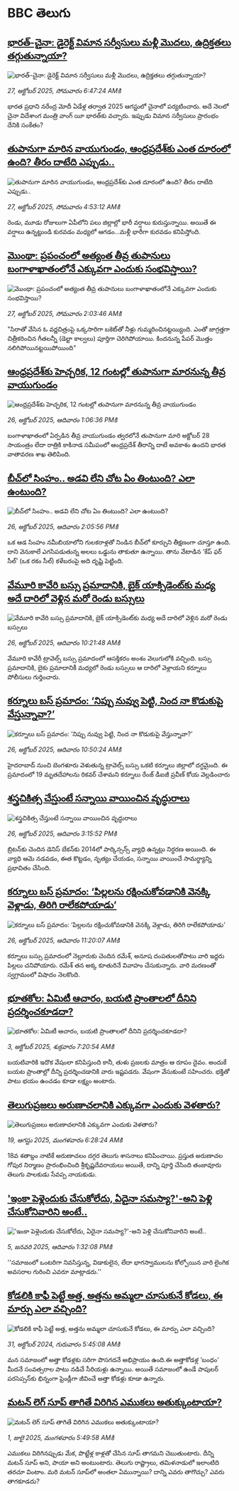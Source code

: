 # BBC తెలుగు## [భారత్-చైనా: డైరెక్ట్ విమాన సర్వీసులు మళ్లీ మొదలు, ఉద్రిక్తతలు తగ్గుతున్నాయా? ](https://www.bbc.com/telugu/articles/cdjrxzddjg3o?at_medium=RSS&at_campaign=rss?at_campaign=githubrss)![భారత్-చైనా: డైరెక్ట్ విమాన సర్వీసులు మళ్లీ మొదలు, ఉద్రిక్తతలు తగ్గుతున్నాయా? ](https://ichef.bbci.co.uk/ace/ws/240/cpsprodpb/2734/live/c1b28ea0-b2fd-11f0-acc3-1d368c3eeffb.jpg)_27, అక్టోబర్ 2025, సోమవారం 6:47:24 AMకి_భారత ప్రధాని నరేంద్ర మోదీ ఏడేళ్ల తర్వాత 2025 ఆగస్టులో చైనాలో పర్యటించారు. అదే నెలలో చైనా విదేశాంగ మంత్రి వాంగ్ యీ భారత్‌కు వచ్చారు. ఇప్పుడు విమాన సర్వీసులు ప్రారంభం దేనికి సంకేతం?## [తుపానుగా మారిన వాయుగుండం, ఆంధ్రప్రదేశ్‌కు ఎంత దూరంలో ఉంది? తీరం దాటేది ఎప్పుడు..](https://www.bbc.com/telugu/articles/cql9024kkz9o?at_medium=RSS&at_campaign=rss?at_campaign=githubrss)![తుపానుగా మారిన వాయుగుండం, ఆంధ్రప్రదేశ్‌కు ఎంత దూరంలో ఉంది? తీరం దాటేది ఎప్పుడు..](https://ichef.bbci.co.uk/ace/ws/240/cpsprodpb/bbad/live/41b84bc0-b309-11f0-ba75-093eca1ac29b.jpg)_27, అక్టోబర్ 2025, సోమవారం 4:53:12 AMకి_రెండు, మూడు రోజులుగా ఏపీలోని పలు జిల్లాల్లో భారీ వర్షాలు కురుస్తున్నాయి. అయితే ఈ వర్షాలు ఉన్నట్టుండి కురవడం మధ్యలో ఆగడం...మళ్లీ భారీగా కురవడం కనిపిస్తోంది.## [మొంథా: ప్రపంచంలో అత్యంత తీవ్ర తుపానులు బంగాళాఖాతంలోనే ఎక్కువగా ఎందుకు సంభవిస్తాయి?](https://www.bbc.com/telugu/articles/cpq1ne14l17o?at_medium=RSS&at_campaign=rss?at_campaign=githubrss)![మొంథా: ప్రపంచంలో అత్యంత తీవ్ర తుపానులు బంగాళాఖాతంలోనే ఎక్కువగా ఎందుకు సంభవిస్తాయి?](https://ichef.bbci.co.uk/ace/ws/240/cpsprodpb/780a/live/39cc9330-b2d2-11f0-aecd-7ba804fd8eb6.jpg)_27, అక్టోబర్ 2025, సోమవారం 2:03:46 AMకి_"సిరాతో వేసిన ఓ వర్ణచిత్రంపై ఒక్కసారిగా బకెట్‌తో నీళ్లు గుమ్మరించినట్టయ్యింది. ఎంతో జాగ్రత్తగా చిత్రీకరించిన గీతలన్నీ (డెల్టా కాల్వలు) పూర్తిగా చెరిగిపోయాయి. కిందనున్న పేపర్ మొత్తం నలిగిపోయినట్టయిపోయింది"## [ఆంధ్రప్రదేశ్‌కు హెచ్చరిక, 12 గంటల్లో తుపానుగా మారనున్న  తీవ్ర వాయుగుండం](https://www.bbc.com/telugu/articles/cd04v5y2m9ro?at_medium=RSS&at_campaign=rss?at_campaign=githubrss)![ఆంధ్రప్రదేశ్‌కు హెచ్చరిక, 12 గంటల్లో తుపానుగా మారనున్న  తీవ్ర వాయుగుండం](https://ichef.bbci.co.uk/ace/ws/240/cpsprodpb/c35f/live/48a696c0-b26a-11f0-aa13-0b0479f6f42a.jpg)_26, అక్టోబర్ 2025, ఆదివారం 1:06:36 PMకి_బంగాళాఖాతంలో ఏర్పడిన తీవ్ర వాయుగుండం త్వరలోనే తుపానుగా మారి అక్టోబర్ 28 సాయంత్రం లేదా రాత్రికి కాకినాడ సమీపంలో ఆంధ్రప్రదేశ్ తీరాన్ని దాటే అవకాశం ఉందని భారత వాతావరణ శాఖ తెలిపింది.## [బీచ్‌లో సింహం.. అడవి లేని చోట ఏం తింటుంది? ఎలా ఉంటుంది?](https://www.bbc.com/telugu/articles/cvgml33rkzvo?at_medium=RSS&at_campaign=rss?at_campaign=githubrss)![బీచ్‌లో సింహం.. అడవి లేని చోట ఏం తింటుంది? ఎలా ఉంటుంది?](https://ichef.bbci.co.uk/ace/ws/240/cpsprodpb/bdff/live/f205d830-a981-11f0-aadf-67089d83f70a.jpg)_26, అక్టోబర్ 2025, ఆదివారం 2:05:56 PMకి_ఒక ఆడ సింహం నమీబియాలోని గులకరాళ్లతో నిండిన  బీచ్‌లో కూర్చుని తీక్షణంగా చూస్తూ ఉంది. దాని వెనుకాలే ఎగసిపడుతున్న అలలు ఒడ్డును తాకుతూ ఉన్నాయి.
తాను వేటాడిన ‘కేప్ ఫర్ సీల్’ (ఒక రకం సీల్‌) కళేబరంపై అది దృష్టి పెట్టింది.## [వేమూరి కావేరి బస్సు ప్రమాదానికి, బైక్ యాక్సిడెంట్‌కు మధ్య అదే దారిలో వెళ్లిన మరో రెండు బస్సులు](https://www.bbc.com/telugu/articles/c04gewygn3xo?at_medium=RSS&at_campaign=rss?at_campaign=githubrss)![వేమూరి కావేరి బస్సు ప్రమాదానికి, బైక్ యాక్సిడెంట్‌కు మధ్య అదే దారిలో వెళ్లిన మరో రెండు బస్సులు](https://ichef.bbci.co.uk/ace/ws/240/cpsprodpb/922f/live/757256f0-b254-11f0-88ff-0fffddb748dd.png)_26, అక్టోబర్ 2025, ఆదివారం 10:21:48 AMకి_వేమూరి కావేరీ ట్రావెల్స్ బస్సు ప్రమాదంలో ఆసక్తికరం అంశం వెలుగులోకి వచ్చింది.  బస్సు ప్రమాదానికి, బైకు ప్రమాదానికీ మధ్యలో రెండు బస్సులు ఆ దారిలో వెళ్లాయని కర్నూలు  పోలీసులు గుర్తించారు.## [కర్నూలు బస్ ప్రమాదం: ‘నిప్పు నువ్వు పెట్టి, నింద నా కొడుకుపై వేస్తున్నావా?’](https://www.bbc.com/telugu/articles/cjr0nr4q5z3o?at_medium=RSS&at_campaign=rss?at_campaign=githubrss)![కర్నూలు బస్ ప్రమాదం: ‘నిప్పు నువ్వు పెట్టి, నింద నా కొడుకుపై వేస్తున్నావా?’](https://ichef.bbci.co.uk/ace/ws/240/cpsprodpb/2d46/live/6653eb40-b257-11f0-b2a1-6f537f66f9aa.png)_26, అక్టోబర్ 2025, ఆదివారం 10:50:24 AMకి_హైదరాబాద్ నుంచి బెంగళూరు వెళుతున్న ట్రావెల్స్ బస్సు ఒకటి కర్నూలు జిల్లాలో దగ్ధమైంది.
ఈ ప్రమాదంలో 19 మృతదేహాలను రికవర్ చేశామని కర్నూలు రేంజ్ డీఐజీ ప్రవీణ్ కోయ వెల్లడించారు## [శస్త్రచికిత్స చేస్తుంటే సన్నాయి వాయించిన వృద్ధురాలు](https://www.bbc.com/telugu/articles/cvgw4x28lx4o?at_medium=RSS&at_campaign=rss?at_campaign=githubrss)![శస్త్రచికిత్స చేస్తుంటే సన్నాయి వాయించిన వృద్ధురాలు](https://ichef.bbci.co.uk/ace/ws/240/cpsprodpb/2f4b/live/1bec4da0-b27e-11f0-b2a1-6f537f66f9aa.png)_26, అక్టోబర్ 2025, ఆదివారం 3:15:52 PMకి_బ్రిటన్‌కు చెందిన డెనిస్ బేకన్‌కు 2014లో పార్కిన్సన్స్ వ్యాధి ఉన్నట్లు నిర్ధరణ అయింది. ఈ వ్యాధి ఆమె నడవడం, ఈత కొట్టడం, నృత్యం చేయడం, సన్నాయి వాయించే సామర్థ్యాన్ని ప్రభావితం చేసింది.## [కర్నూలు బస్ ప్రమాదం: ‘పిల్లలను రక్షించుకోవడానికి వెనక్కి వెళ్లాడు, తిరిగి రాలేకపోయాడు’](https://www.bbc.com/telugu/articles/c4gj3g07xq3o?at_medium=RSS&at_campaign=rss?at_campaign=githubrss)![కర్నూలు బస్ ప్రమాదం: ‘పిల్లలను రక్షించుకోవడానికి వెనక్కి వెళ్లాడు, తిరిగి రాలేకపోయాడు’](https://ichef.bbci.co.uk/ace/ws/240/cpsprodpb/f190/live/9365ef50-b259-11f0-b2a1-6f537f66f9aa.png)_26, అక్టోబర్ 2025, ఆదివారం 11:20:07 AMకి_కర్నూలు బస్సు ప్రమాదంలో నెల్లూరుకు చెందిన రమేశ్‌, అనూష దంపతులతోపాటు వారి ఇద్దరు పిల్లలు చనిపోయారు. రమేశ్ తన అక్క కూతురినే వివాహం చేసుకున్నారు. వారి మరణంతో స్వగ్రామంలో విషాదం నెలకొంది.## [భూతకోల: ఏమిటీ ఆచారం, బయటి ప్రాంతాలలో దీనిని ప్రదర్శించకూడదా?](https://www.bbc.com/telugu/articles/cr5qjnvzg7no?at_medium=RSS&at_campaign=rss?at_campaign=githubrss)![భూతకోల: ఏమిటీ ఆచారం, బయటి ప్రాంతాలలో దీనిని ప్రదర్శించకూడదా?](https://ichef.bbci.co.uk/ace/ws/240/cpsprodpb/c56a/live/c8838e90-9f8f-11f0-b741-177e3e2c2fc7.jpg)_3, అక్టోబర్ 2025, శుక్రవారం 7:20:54 AMకి_బయటివారికి ఇదొక వేషంలా కనిపిస్తుంది కానీ, తుళు ప్రజలకు మాత్రం ఆ రూపం దైవం. అందుకే బయట ప్రాంతాల్లో దీన్ని ప్రదర్శించడానికి వారు ఇష్టపడరు. వేషంగా వేసుకుంటే సహించరు. భక్తితో పాటు భయం ఉంచడం కూడా లక్ష్యం అంటారు.## [తెలుగుప్రజలు అరుణాచలానికి ఎక్కువగా ఎందుకు వెళతారు?](https://www.bbc.com/telugu/articles/c8jp32zrzxpo?at_medium=RSS&at_campaign=rss?at_campaign=githubrss)![తెలుగుప్రజలు అరుణాచలానికి ఎక్కువగా ఎందుకు వెళతారు?](https://ichef.bbci.co.uk/ace/ws/240/cpsprodpb/cf2d/live/01932bf0-7d85-11f0-98a0-956f61945264.jpg)_19, ఆగస్టు 2025, మంగళవారం 6:28:24 AMకి_18వ శతాబ్దం నాటికే అరుణాచలం దగ్గర తెలుగు శాసనాలు కనిపించాయి. ప్రస్తుత అరుణాచల గోపుర నిర్మాణం ప్రారంభించింది శ్రీకృష్ణదేవరాయలు అయితే, దాన్ని పూర్తి చేసింది తంజావూరు తెలుగు పాలకుడు సేవప్ప నాయకుడు.## ['ఇంకా పెళ్లెందుకు చేసుకోలేదు, ఏదైనా సమస్యా?'-అని పెళ్లి చేసుకోనివారిని అంటే..](https://www.bbc.com/telugu/articles/cgq1w3lz7yyo?at_medium=RSS&at_campaign=rss?at_campaign=githubrss)!['ఇంకా పెళ్లెందుకు చేసుకోలేదు, ఏదైనా సమస్యా?'-అని పెళ్లి చేసుకోనివారిని అంటే..](https://ichef.bbci.co.uk/ace/ws/240/cpsprodpb/f6de/live/72c94a60-cb3e-11ef-87df-d575b9a434a4.jpg)_5, జనవరి 2025, ఆదివారం 1:32:08 PMకి_''సమాజంలో ఒంటరిగా నివసిస్తున్న, విడాకులైన, లేదా భాగస్వాములను కోల్పోయిన వారి లైంగిక అవసరాల గురించి ఎవరూ మాట్లాడరు.''## [కోడలికి కాఫీ పెట్టే అత్త, అత్తను అమ్మలా చూసుకునే కోడలు, ఈ మార్పు ఎలా వచ్చింది?](https://www.bbc.com/telugu/articles/c1l41zl8el2o?at_medium=RSS&at_campaign=rss?at_campaign=githubrss)![కోడలికి కాఫీ పెట్టే అత్త, అత్తను అమ్మలా చూసుకునే కోడలు, ఈ మార్పు ఎలా వచ్చింది?](https://ichef.bbci.co.uk/ace/ws/240/cpsprodpb/2b61/live/9176a6d0-8b0e-11ef-a81b-b1eda9741da3.jpg)_31, అక్టోబర్ 2024, గురువారం 5:45:08 AMకి_మన సమాజంలో అత్తా కోడళ్లకు సరిగా పొసగదనే అభిప్రాయం ఉంది.ఈ అత్తాకోడళ్ల ‘బంధం’ మీదనే సంవత్సరాల పాటు నడిచే సీరియళ్లు ఉన్నాయి. అయితే సమాజంలో ఉండే పాపులర్ పరసెప్సన్‌కు భిన్నంగా ఫ్రెండ్లీగా జీవించే అత్తా కోడళ్లు కూడా ఉన్నారు.## [మటన్ లెగ్ సూప్ తాగితే విరిగిన ఎముకలు అతుక్కుంటాయా?](https://www.bbc.com/telugu/articles/c0l4g92j8kzo?at_medium=RSS&at_campaign=rss?at_campaign=githubrss)![మటన్ లెగ్ సూప్ తాగితే విరిగిన ఎముకలు అతుక్కుంటాయా?](https://ichef.bbci.co.uk/ace/ws/240/cpsprodpb/b31e/live/cce532c0-6d41-11f0-9462-bb509dc78127.jpg)_1, జులై 2025, మంగళవారం 5:49:58 AMకి_ఎముకలు విరిగినప్పుడు మేక, పొట్టేళ్ల కాళ్లతో చేసిన సూప్ తాగమని చెబుతుంటారు. దీన్ని మటన్ సూప్ అని, పాయా అని అంటుంటారు. తెలుగు రాష్ట్రాలు, తమిళనాడులో ఇలాంటిది తరచూ వింటాం. మరి మటన్ సూప్‌లో అంతలా ఏమున్నాయి? దాన్ని ఎవరు తాగొచ్చు? ఎవరు తాగకూడదు?